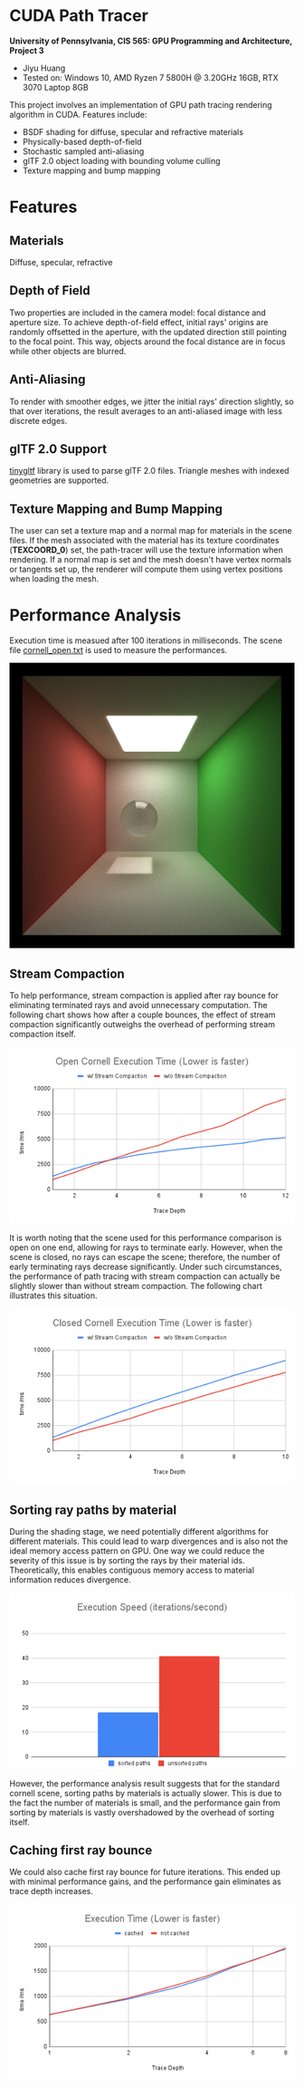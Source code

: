 CUDA Path Tracer
================

**University of Pennsylvania, CIS 565: GPU Programming and Architecture, Project 3**

* Jiyu Huang
* Tested on: Windows 10, AMD Ryzen 7 5800H @ 3.20GHz 16GB, RTX 3070 Laptop 8GB

This project involves an implementation of GPU path tracing rendering algorithm in CUDA. Features include:

- BSDF shading for diffuse, specular and refractive materials
- Physically-based depth-of-field
- Stochastic sampled anti-aliasing
- glTF 2.0 object loading with bounding volume culling
- Texture mapping and bump mapping

# Features

## Materials

Diffuse, specular, refractive

## Depth of Field

Two properties are included in the camera model: focal distance and aperture size. To achieve depth-of-field effect, initial rays' origins are randomly offsetted in the aperture, with the updated direction still pointing to the focal point.
This way, objects around the focal distance are in focus while other objects are blurred.

## Anti-Aliasing

To render with smoother edges, we jitter the initial rays' direction slightly, so that over iterations, the result averages to an anti-aliased image with less discrete edges.

## glTF 2.0 Support

[tinygltf](https://github.com/syoyo/tinygltf/) library is used to parse glTF 2.0 files. Triangle meshes with indexed geometries are supported.

## Texture Mapping and Bump Mapping

The user can set a texture map and a normal map for materials in the scene files. If the mesh associated with the material has its texture coordinates (**TEXCOORD_0**) set, the path-tracer will use the texture information when rendering. If a normal map is set and the mesh doesn't have vertex normals or tangents set up, the renderer will compute them using vertex positions when loading the mesh.

# Performance Analysis

Execution time is measued after 100 iterations in milliseconds. The scene file [cornell_open.txt](scenes/cornell_open.txt) is used to measure the performances.

![](img/cornell_open.png)

## Stream Compaction

To help performance, stream compaction is applied after ray bounce for eliminating terminated rays and avoid unnecessary computation. The following chart shows how after a couple bounces, the effect of stream compaction significantly outweighs the overhead of performing stream compaction itself.

![](img/stream_compact_open.png)

It is worth noting that the scene used for this performance comparison is open on one end, allowing for rays to terminate early. However, when the scene is closed, no rays can escape the scene; therefore, the number of early terminating rays decrease significantly. Under such circumstances, the performance of path tracing with stream compaction can actually be slightly slower than without stream compaction. The following chart illustrates this situation.

![](img/stream_compact_closed.png)

## Sorting ray paths by material

During the shading stage, we need potentially different algorithms for different materials. This could lead to warp divergences and is also not the ideal memory access pattern on GPU. One way we could reduce the severity of this issue is by sorting the rays by their material ids. Theoretically, this enables contiguous memory access to material information reduces divergence.

![](img/sort.png)

However, the performance analysis result suggests that for the standard cornell scene, sorting paths by materials is actually slower. This is due to the fact the number of materials is small, and the performance gain from sorting by materials is vastly overshadowed by the overhead of sorting itself.

## Caching first ray bounce

We could also cache first ray bounce for future iterations. This ended up with minimal performance gains, and the performance gain eliminates as trace depth increases.

![](img/cache.png)
